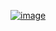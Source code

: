 ﻿[![image](https://github.com/wow2658/CodingTest/assets/34699039/b75a292a-d7bd-48df-a8ee-d3be05cfb328)](https://www.acmicpc.net/problem/1992)
